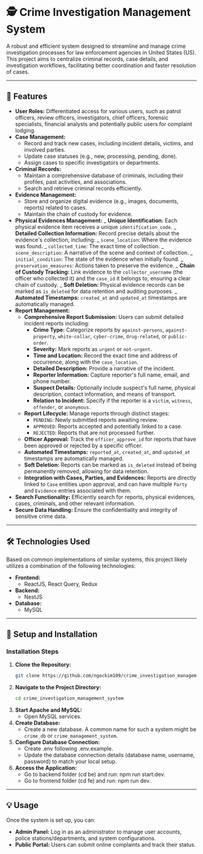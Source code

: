 # 🕵️ Crime Investigation Management System

A robust and efficient system designed to streamline and manage crime investigation processes for law enforcement agencies in United States (US). This project aims to centralize criminal records, case details, and investigation workflows, facilitating better coordination and faster resolution of cases.

---

## 🌟 Features

- **User Roles:** Differentiated access for various users, such as patrol officers, review officers, investigators, chief officers, forensic specialists, financial analysts and potentially public users for complaint lodging.
- **Case Management:**
  - Record and track new cases, including incident details, victims, and involved parties.
  - Update case statuses (e.g., new, processing, pending, done).
  - Assign cases to specific investigators or departments.
- **Criminal Records:**
  - Maintain a comprehensive database of criminals, including their profiles, past activities, and associations.
  - Search and retrieve criminal records efficiently.
- **Evidence Management:**
  - Store and organize digital evidence (e.g., images, documents, reports) related to cases.
  - Maintain the chain of custody for evidence.
- **Physical Evidences Management:**
  _ **Unique Identification:** Each physical evidence item receives a unique `identification_code`.
  _ **Detailed Collection Information:** Record precise details about the evidence's collection, including:
  _ `scene_location`: Where the evidence was found.
  _ `collected_time`: The exact time of collection.
  _ `scene_description`: A narrative of the scene and context of collection.
  _ `initial_condition`: The state of the evidence when initially found.
  _ `preservation_measures`: Actions taken to preserve the evidence.
  _ **Chain of Custody Tracking:** Link evidence to the `collector_username` (the officer who collected it) and the `case_id` it belongs to, ensuring a clear chain of custody.
  _ **Soft Deletion:** Physical evidence records can be marked as `is_deleted` for data retention and auditing purposes.
  _ **Automated Timestamps:** `created_at` and `updated_at` timestamps are automatically managed.
- **Report Management:**
  - **Comprehensive Report Submission:** Users can submit detailed incident reports including:
    - **Crime Type:** Categorize reports by `against-persons`, `against-property`, `white-collar`, `cyber-crime`, `drug-related`, or `public-order`.
    - **Severity:** Mark reports as `urgent` or `not-urgent`.
    - **Time and Location:** Record the exact time and address of occurrence, along with the `case_location`.
    - **Detailed Description:** Provide a narrative of the incident.
    - **Reporter Information:** Capture reporter's full name, email, and phone number.
    - **Suspect Details:** Optionally include suspect's full name, physical description, contact information, and means of transport.
    - **Relation to Incident:** Specify if the reporter is a `victim`, `witness`, `offender`, or `anonymous`.
  - **Report Lifecycle:** Manage reports through distinct stages:
    - `PENDING`: Newly submitted reports awaiting review.
    - `APPROVED`: Reports accepted and potentially linked to a case.
    - `REJECTED`: Reports that are not processed further.
  - **Officer Approval:** Track the `officer_approve_id` for reports that have been approved or rejected by a specific officer.
  - **Automated Timestamps:** `reported_at`, `created_at`, and `updated_at` timestamps are automatically managed.
  - **Soft Deletion:** Reports can be marked as `is_deleted` instead of being permanently removed, allowing for data retention.
  - **Integration with Cases, Parties, and Evidences:** Reports are directly linked to `Case` entities upon approval, and can have multiple `Party` and `Evidence` entries associated with them.
- **Search Functionality:** Efficiently search for reports, physical evidences, cases, criminals, and other relevant information.
- **Secure Data Handling:** Ensure the confidentiality and integrity of sensitive crime data.

---

## 🛠️ Technologies Used

Based on common implementations of similar systems, this project likely utilizes a combination of the following technologies:

- **Frontend:**
  - ReactJS, React Query, Redux
- **Backend:**
  - NestJS
- **Database:**
  - MySQL

---

## 🚀 Setup and Installation

### Installation Steps

1.  **Clone the Repository:**
    ```bash
    git clone https://github.com/ngockim109/crime_investigation_management_system.git
    ```
2.  **Navigate to the Project Directory:**
    ```bash
    cd crime_investigation_management_system
    ```
3.  **Start Apache and MySQL:**
    - Open MySQL services.
4.  **Create Database:**
    - Create a new database. A common name for such a system might be `crime_db` or `crime_management_system`.
5.  **Configure Database Connection:**
    - Create .env following .env.example.
    - Update the database connection details (database name, username, password) to match your local setup.
6.  **Access the Application:**
    - Go to backend folder (cd be) and run: npm run start:dev.
    - Go to frontend folder (cd fe) and run: npm run dev.

---

## 💡 Usage

Once the system is set up, you can:

- **Admin Panel:** Log in as an administrator to manage user accounts, police stations/departments, and system configurations.
- **Public Portal:** Users can submit online complaints and track their status.
